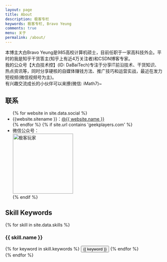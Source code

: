 ```yaml
---
layout: page
title: About
description: 极客专栏
keywords: 极客专栏, Bravo Yeung
comments: true
menu: 关于
permalink: /about/
---
```


本博主大白Bravo Yeung是985高校计算机硕士，目前任职于一家高科技外企。平时的我是知乎干货答主(知乎上有近4万关注者)和CSDN博客专家。<br>
我的公众号【大白技术控】(ID: DaBaiTech)专注于分享IT前沿技术、干货知识、热点资讯等，同时分享硬核的自媒体赚钱方法、推广技巧和运营实战，最近在发力短视频(微信视频号为主)。<br>
有兴趣交流成长的小伙伴可以来撩(微信: iMath7)~

## 联系

<ul>
{% for website in site.data.social %}
<li>{{website.sitename }}：<a href="{{ website.url }}" target="_blank">@{{ website.name }}</a></li>
{% endfor %}
{% if site.url contains 'geekplayers.com' %}
<li>
微信公众号：<br />
<img style="height:192px;width:192px;border:1px solid lightgrey;" src="{{ assets_base_url }}/assets/images/qrcode-python.jpg" alt="极客玩家" />
</li>
{% endif %}
</ul>


## Skill Keywords

{% for skill in site.data.skills %}
### {{ skill.name }}
<div class="btn-inline">
{% for keyword in skill.keywords %}
<button class="btn btn-outline" type="button">{{ keyword }}</button>
{% endfor %}
</div>
{% endfor %}
